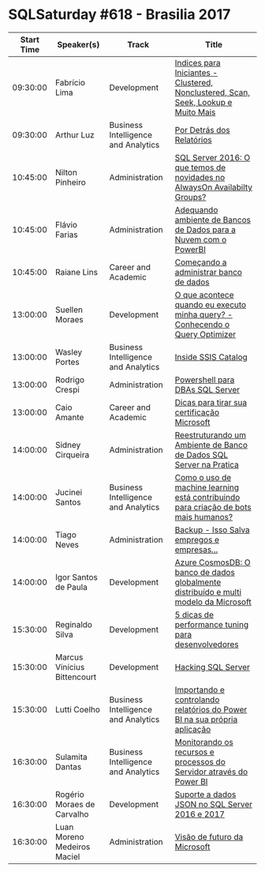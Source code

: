 # SQLSaturday #618 - Brasilia 2017
Start Time|Speaker(s)|Track|Title
---|---|---|---
09:30:00|Fabrício Lima|Development|[Indices para Iniciantes - Clustered, Nonclustered,  Scan, Seek, Lookup e Muito Mais](67215.md)
09:30:00|Arthur Luz|Business Intelligence and Analytics|[Por Detrás dos Relatórios](67220.md)
10:45:00|Nilton Pinheiro|Administration|[SQL Server 2016: O que temos de novidades no AlwaysOn Availabilty Groups?](66983.md)
10:45:00|Flávio Farias|Administration|[Adequando ambiente de Bancos de Dados para a Nuvem com o PowerBI](67185.md)
10:45:00|Raiane Lins|Career and Academic|[Começando a administrar banco de dados](67646.md)
13:00:00|Suellen Moraes|Development|[O que acontece quando eu executo minha query? - Conhecendo o Query Optimizer](65133.md)
13:00:00|Wasley Portes|Business Intelligence and Analytics|[Inside SSIS Catalog](65594.md)
13:00:00|Rodrigo Crespi|Administration|[Powershell para DBAs SQL Server](66344.md)
13:00:00|Caio Amante|Career and Academic|[Dicas para tirar sua certificação Microsoft](67282.md)
14:00:00|Sidney Cirqueira|Administration|[Reestruturando um Ambiente de Banco de Dados SQL Server na Pratica](65764.md)
14:00:00|Jucinei Santos|Business Intelligence and Analytics|[Como o uso de machine learning está contribuindo para criação de bots mais humanos?](66207.md)
14:00:00|Tiago Neves|Administration|[Backup - Isso Salva empregos e empresas...](67201.md)
14:00:00|Igor Santos de Paula|Development|[Azure CosmosDB: O banco de dados globalmente distribuído e multi modelo da Microsoft](67641.md)
15:30:00|Reginaldo Silva|Development|[5 dicas de performance tuning para desenvolvedores](67182.md)
15:30:00|Marcus Vinícius Bittencourt|Development|[Hacking SQL Server](67199.md)
15:30:00|Lutti Coelho|Business Intelligence and Analytics|[Importando e controlando relatórios do Power BI na sua própria aplicação](67263.md)
16:30:00|Sulamita Dantas|Business Intelligence and Analytics|[Monitorando os recursos e processos do Servidor através do Power BI](66381.md)
16:30:00|Rogério Moraes de Carvalho|Development|[Suporte a dados JSON no SQL Server 2016 e 2017](66565.md)
16:30:00|Luan Moreno Medeiros Maciel|Administration|[Visão de futuro da Microsoft](67375.md)
